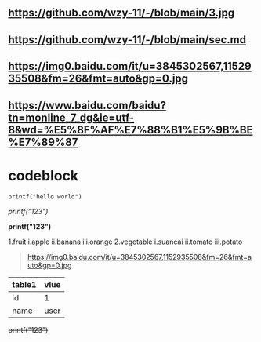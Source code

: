 ## https://github.com/wzy-11/-/blob/main/3.jpg

## https://github.com/wzy-11/-/blob/main/sec.md

## https://img0.baidu.com/it/u=3845302567,1152935508&fm=26&fmt=auto&gp=0.jpg

## https://www.baidu.com/baidu?tn=monline_7_dg&ie=utf-8&wd=%E5%8F%AF%E7%88%B1%E5%9B%BE%E7%89%87

<h1>codeblock</h1>

`printf("hello world")`

*printf("123")*

**printf("123")**

1.fruit
  i.apple
  ii.banana
  iii.orange
2.vegetable
  i.suancai
  ii.tomato
  iii.potato
  
>https://img0.baidu.com/it/u=3845302567,1152935508&fm=26&fmt=auto&gp=0.jpg

|table1|vlue|
|--|--|
| id | 1 |
| name | user |

~~printf("123")~~

